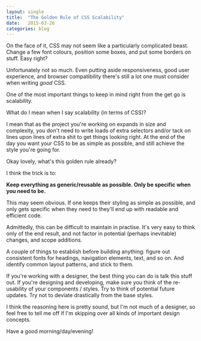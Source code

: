 ```yaml
---
layout: single
title:  "The Golden Rule of CSS Scalability"
date:   2015-03-26
categories: blog
---
```

On the face of it, CSS may not seem like a particularly complicated beast. Change a few font colours, position some boxes, and put some borders on stuff. Easy right?

Unfortunately not so much. Even putting aside responsiveness, good user experience, and browser compatibility there's still a lot one must consider when writing <em>good</em> CSS.

One of the most important things to keep in mind right from the get go is scalability.

What do I mean when I say scalability (in terms of CSS)?

I mean that as the project you're working on expands in size and complexity, you don't need to write loads of extra selectors and/or tack on lines upon lines of extra shit to get things looking right. At the end of the day you want your CSS to be as simple as possible, and still achieve the style you're going for.

Okay lovely, what's this golden rule already?

I think the trick is to:

<strong>Keep everything as generic/reusable as possible. Only be specific when you need to be.</strong>

This may seem obvious. If one keeps their styling as simple as possible, and only gets specific when they need to they'll end up with readable and efficient code.

Admittedly, this can be difficult to maintain in practise. It's very easy to think only of the end result, and not factor in potential (perhaps inevitable) changes, and scope additions.

A couple of things to establish before building anything: figure out consistent fonts for headings, navigation elements, text, and so on. And identify common layout patterns, and stick to them.

If you're working with a designer, the best thing you can do is talk this stuff out. If you're designing and developing, make sure you think of the re-usability of your components / styles. Try to think of potential future updates. Try not to deviate drastically from the base styles.

I think the reasoning here is pretty sound, but I'm not much of a designer, so feel free to tell me off if I'm skipping over all kinds of important design concepts.

Have a good morning/day/evening!